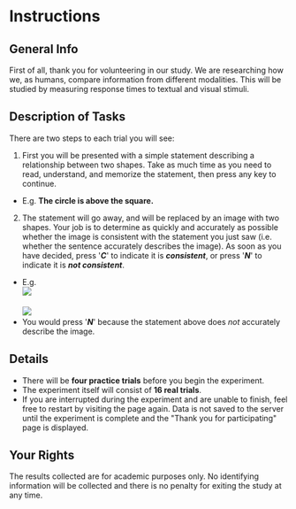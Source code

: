 # Instructions

## General Info
First of all, thank you for volunteering in our study. We are researching how we, as humans, compare information from different modalities. This will be studied by measuring response times to textual and visual stimuli.

## Description of Tasks
There are two steps to each trial you will see:

1. First you will be presented with a simple statement describing a relationship between two shapes. Take as much time as you need to read, understand, and memorize the statement, then press any key to continue.
  * E.g. **The circle is above the square.**
2. The statement will go away, and will be replaced by an image with two shapes. Your job is to determine as quickly and accurately as possible whether the image is consistent with the statement you just saw (i.e. whether the sentence accurately describes the image). As soon as you have decided, press '***C***' to indicate it is ***consistent***, or press '***N***' to indicate it is ***not consistent***.
  * E.g. <br><img src="img/square.png"></img><br><br><img src="img/circle.png"></img>
  * You would press '***N***' because the statement above does *not* accurately describe the image.

## Details

* There will be **four practice trials** before you begin the experiment.
* The experiment itself will consist of **16 real trials**.
* If you are interrupted during the experiment and are unable to finish, feel free to restart by visiting the page again. Data is not saved to the server until the experiment is complete and the "Thank you for participating" page is displayed.

## Your Rights

The results collected are for academic purposes only.  No identifying information will be collected and there is no penalty for exiting the study at any time.
